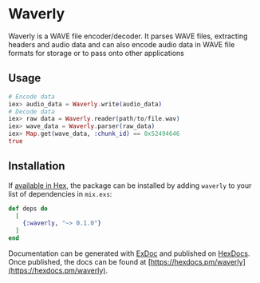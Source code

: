 # Waverly

Waverly is a WAVE file encoder/decoder. It parses WAVE files, extracting headers and audio data
and can also encode audio data in WAVE file formats for storage or to pass onto other applications

## Usage

```elixir
# Encode data
iex> audio_data = Waverly.write(audio_data)
# Decode data
iex> raw data = Waverly.reader(path/to/file.wav)
iex> wave_data = Waverly.parser(raw_data)
iex> Map.get(wave_data, :chunk_id) == 0x52494646
true
```

## Installation

If [available in Hex](https://hex.pm/docs/publish), the package can be installed
by adding `waverly` to your list of dependencies in `mix.exs`:

```elixir
def deps do
  [
    {:waverly, "~> 0.1.0"}
  ]
end
```

Documentation can be generated with [ExDoc](https://github.com/elixir-lang/ex_doc)
and published on [HexDocs](https://hexdocs.pm). Once published, the docs can
be found at [https://hexdocs.pm/waverly](https://hexdocs.pm/waverly).
